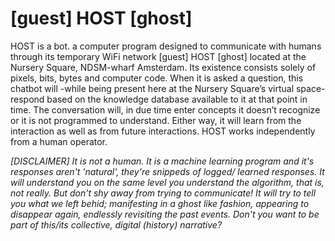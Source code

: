 # [guest] HOST [ghost]

HOST is a bot. a computer program designed to communicate with humans through its temporary
WiFi network [guest] HOST [ghost] located at the Nursery Square, NDSM-wharf Amsterdam. Its
existence consists solely of pixels, bits, bytes and computer code. When it is asked a question, this
chatbot will -while being present here at the Nursery Square’s virtual space- respond based on the
knowledge database available to it at that point in time. The conversation will, in due time enter
concepts it doesn’t recognize or it is not programmed to understand. Either way, it will learn from
the interaction as well as from future interactions. HOST works independently from a human
operator.

*[DISCLAIMER] It is not a human. It is a machine learning program and it's responses aren't 'natural', they're snippeds of logged/ learned responses.
It will understand you on the same level you understand the algorithm, that is, not really. But don't shy away from trying to communicate! 
It will try to tell you what we left behid; manifesting in a ghost like fashion, appearing to disappear again, endlessly revisiting the past events.
Don't you want to be part of this/its collective, digital (history) narrative?*
